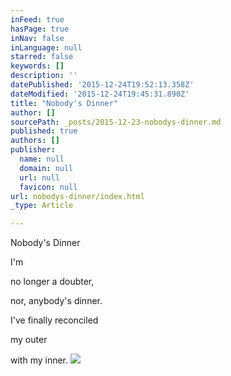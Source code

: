 ```yaml
---
inFeed: true
hasPage: true
inNav: false
inLanguage: null
starred: false
keywords: []
description: ''
datePublished: '2015-12-24T19:52:13.358Z'
dateModified: '2015-12-24T19:45:31.890Z'
title: "Nobody's Dinner"
author: []
sourcePath: _posts/2015-12-23-nobodys-dinner.md
published: true
authors: []
publisher:
  name: null
  domain: null
  url: null
  favicon: null
url: nobodys-dinner/index.html
_type: Article

---
```

Nobody's Dinner

I'm 

no longer 
a doubter, 

nor,
anybody's dinner. 

I've finally reconciled 

my outer 

with my inner. ![](https://the-grid-user-content.s3-us-west-2.amazonaws.com/d5ca46f6-9449-4095-8946-5ae9184c2fe8.jpg)